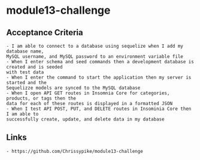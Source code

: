 # module13-challenge

## Acceptance Criteria

    - I am able to connect to a database using sequelize when I add my database name,
    MySQL username, and MySQL password to an environment variable file
    - When I enter schema and seed commands then a development database is created and is seeded
    with test data
    - When I enter the command to start the application then my server is started and the 
    Sequelizze models are synced to the MySQL database
    - When I open API GET routes in Insomnia Core for categories, products, or tags then the
    data for each of these routes is displayed in a formatted JSON
    - When I test API POST, PUT, and DELETE routes in Insominia Core then I am able to 
    successfully create, update, and delete data in my database

## Links

    - https://github.com/Chrissypike/module13-challenge

